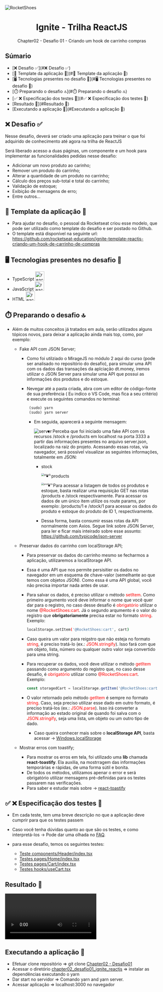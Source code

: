 <img alt="RocketShoes" title="RocketShoes" src="src/assets/images/Rocketshoes.svg" align="center">

<h1 align="center">
  Ignite - Trilha ReactJS
</h2>

<p align="center">
  Chapter02 - Desafio 01 - Criando um hook de carrinho compras
</p>

## Súmario


* [❌ Desafio ✅](#❌ Desafio ✅) 
* [📲 Template da aplicação 📌](#📲 Template da aplicação 📌)
* [🖥️ Tecnologias presentes no desafio 📝](#🖥️ Tecnologias presentes no desafio 📝)
* [⏱️ Preparando o desafio 🔝](#⏱️ Preparando o desafio 🔝)
* [✅ ❌ Especificação dos testes 🚦](#✅ ❌ Especificação dos testes 🚦)
* [Resultado 🏅](#Resultado 🏅)
* [Executando a aplicação 🚀](#Executando a aplicação 🚀)



## ❌ Desafio ✅

Nesse desafio, deverá ser criado uma aplicação para treinar o que foi adquirido de conhecimento até agora na trilha de ReactJS

Será liberado acesso a duas páginas, um componente e um hook para implementar as funcionalidades pedidas nesse desafio:

- Adicionar um novo produto ao carinho;
- Remover um produto do carrinho;
- Alterar a quantidade de um produto no carrinho;
- Cálculo dos preços sub-total e total do carrinho;
- Validação de estoque;
- Exibição de mensagens de erro;
- Entre outros...



## 📲 Template da aplicação 📌

* Para ajudar no desafio, o pessoal da Rocketseat criou esse modelo, que pode ser utilizado como template do desafio e ser postado no Github.
* O template está disponível na seguinte url: https://github.com/rocketseat-education/ignite-template-reactjs-criando-um-hook-de-carrinho-de-compras



## 🖥️ Tecnologias presentes no desafio 📝

* TypeScript <img src="src/assets/typescript-original.svg" alt="react-original" width="30px" />
* JavaScript <img src="src/assets/javascript-original.svg" alt="react-original" width="30px" />
* HTML <img src="src/assets/html5-original.svg" alt="react-original" width="30px" />



## ⏱️ Preparando o desafio 🔝

* Além de muitos conceitos já tratados em aula, serão utilizados alguns tópicos novos, para deixar a aplicação ainda mais top, como, por exemplo: 

  * Fake API com JSON Server;

    * Como foi utilziado o MirageJS no módulo 2 aqui do curso (pode ser analisado no repositório do desafio), para simular uma API com os dados das transações da aplciação dt.money, iremos utilizar o JSON Server para simular uma API que possui as informações dos produtos e do estoque.

    * Nevegar até a pasta criada, abra com um editor de código-fonte de sua preferência ( Eu indico o VS Code, mas fica a seu critério) e execute os seguintes comandos no terminal:

      ``` tex
       (sudo) yarn
       (sudo) yarn server
      ```

      * Em seguida, aparecerá a seguinte mensagem: 

        <img src="src/assets/images/server.png" alt="server" align="left" />
      
        
      
      * Perceba que foi iniciado uma fake API com os recursos /stock e /products em localhost na porta 3333 a partir das informações presentes no arquivo server.json, localizado na raiz do projeto. Acessando essas rotas, via navegador, será possível visualizar as seguintes informações, totalmente em JSON: 
        
      
        * stock
      
          <img src="src/assets/images/stock.png" alt="stock" style="zoom: 60%" align="left" />
      
          
      
        * products
      
          <img src="src/assets/images/products.png" alt="products" style="zoom:50%;" align="left" />
      
          
      
        * Para acessar a listagem de todos os produtos e estoque, basta realizar uma requisição GET nas rotas /products e /stock respectivamente. Para acessar os dados de um único item utilize os route params, por exemplo: /products/1 e /stock/1 para acessar os dados do produto e estoque do produto de ID 1, respectivamente.
          
        * Dessa forma, basta consumir essas rotas da API normalmente com Axios. Segue link sobre JSON Server, para ler e ficar mais inteirado sobre esse assunto: https://github.com/typicode/json-server
        
          
    
  * Preservar dados do carrinho com localStorage API;
  
    * Para preservar os dados do carrinho mesmo se fecharmos a aplicação, utilizaremos a localStorage API.
  
    * Essa é uma API que nos permite persisitier os dados no navegador em um esquema de chave-valor (semelhante ao que temos com objetos JSON). Como essa é uma API global, você não precisa importar nada antes de usar.
  
    * Para salvar os dados, é preciso utilizar o método <span style="color:red">setItem</span>. Como primeiro argumento você deve informar o nome que você quer dar para o registro, no caso desse desafio é  <span style="color:red">obrigatório</span>  utilizar o nome <span style="color:red">@RocketShoes:cart</span>. Já o segundo 
      arqumento é o valor do registro que **obrigatoriamente** precisa estar no formato <span style="color:red">string</span>. Exemplo: 
  
      ```bash
      localStorage.setItem('@RocketShoes:cart', cart)
      ```
  
      
  
    * Caso queira um valor para reigstro que não esteja no formato <span style="color:red">string</span>, é preciso tratá-lo (ex.: <span style="color:red">JSON.stringify</span>). Isso fará com que um objeto, lista, número ou qualquer outro valor seja convertido para uma string.
  
    * Para recuperar os dados, você deve utilizar o método <span style="color:red">getItem</span> passando como argumento do registro que, no caso desse desafio, é <span style="color:red">obrigatório</span> utilizar como <span style="color:red">@RocketShoes:cart</span>.  Exemplo:
  
      ```javascript
      const storagedCart = localStorage.getItem('@RocketShoes:cart');
      ```
  
    * O valor retornado pelo método <span style="color:red">getItem</span> é sempre no formato <span style="color:red">string</span>. Caso, seja preciso utilizar esse dado em outro formato, é preciso tratá-los (ex.: <span style="color:red">JSON.parse</span>). Isso irá converter a informação ao estado original de quando foi salva com o <span style="color:red">JSON.stringify</span>, seja uma lista, um objeto ou um outro tipo de dado.
      
  
      * Caso queira conhecer mais sobre o **localStorage API**, basta acessar -> [Windows.localStorage](https://developer.mozilla.org/pt-BR/docs/Web/API/Window/localStorage) 
  
      
      
  
  * Mostrar erros com toastify;
  
    * Para mostrar os erros em tela, foi utilizado uma **lib** chamada **react-toastify**. Ela auxilia, na mostrragem das informações temporárias e rápidas, de uma forma sútil e bonita.
    * De todos os métodos, utilizamos apenar o error e será obrigatório utilizar mensagens pré-definidas para os testes passarem nas verificações.
    * Para saber e estudar mais sobre -> [react-toastify](https://github.com/fkhadra/react-toastify#readme)



## ✅ ❌ Especificação dos testes 🚦

* Em cada teste, tem uma breve descrição no que a aplicação deve cumprir para que os testes passem

* Caso você tenha dúvidas quanto ao que são os testes, e como interpretá-los -> Pode dar uma olhada no [FAQ](https://www.notion.so/FAQ-Desafios-ddd8fcdf2339436a816a0d9e45767664).

* para esse desafio, temos os seguintes testes:

  * [Teste components/Header/index.tsx](https://www.notion.so/Teste-components-Header-index-tsx-4c2e827e1b1246e9bbb4c63e6c4e7972)
  * [Testes pages/Home/index.tsx](https://www.notion.so/Testes-pages-Home-index-tsx-8c9b60a771684f60baf9b9c4de5aa8a9)
  * [Testes pages/Cart/index.tsx](https://www.notion.so/Testes-pages-Cart-index-tsx-20a8e0aa574b4a8a8a8a6462bc769094)
  * [Testes hooks/useCart.tsx](https://www.notion.so/Testes-hooks-useCart-tsx-ee1a6dd59bf74599aa8cc518bcda4a17)

  

## Resultado 🏅

<video src="/Users/brunnomanduca/Documents/repositórios/Rocketseat/Ignite/rocketseat_ignite_reactjs/desafios/chapter02_desafio_criando_um_hook_carrinho_compras/src/assets/RocketShoes.mp4"></video>



## Executando a aplicação 🚀

- Efetuar clone repositório => git clone [Chapter02 - Desafio01](https://github.com/BManduca/chapter02_desafio01_ignite_reactjs)
- Acessar o diretório [chapter02_desafio01_ignite_reactjs](https://github.com/BManduca/chapter02_desafio01_ignite_reactjs) => instalar as dependências executando o yarn
- Dar start no servidor => Comando yarn and yarn server.
- Acessar aplicação => localhost:3000 no navegador